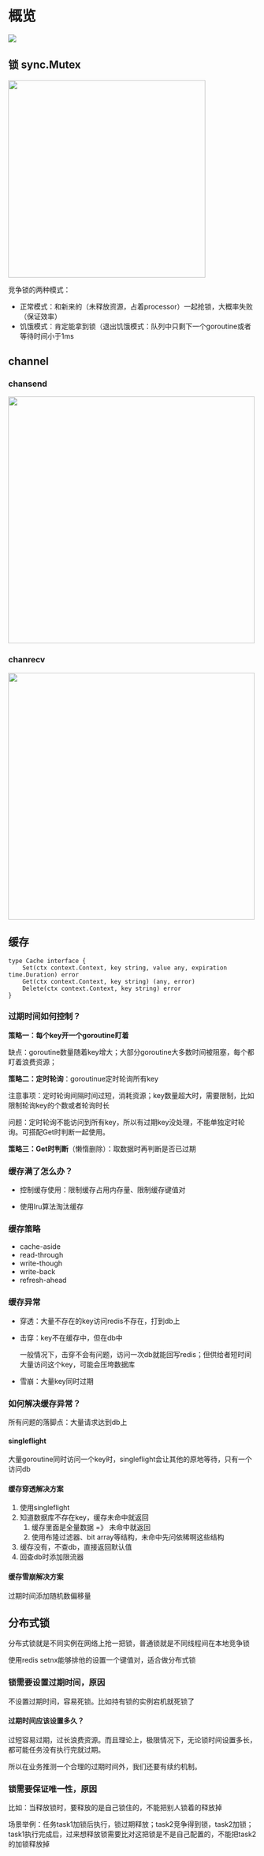 # 概览

<img src="https://github.com/skylar2826/go-cache/blob/main/readme.assets/image-20250307164203619.png" />

## 锁 sync.Mutex

<img src="https://github.com/skylar2826/go-cache/blob/main/readme.assets/mutex.png"  width="400px" />

竞争锁的两种模式：

- 正常模式：和新来的（未释放资源，占着processor）一起抢锁，大概率失败（保证效率）
- 饥饿模式：肯定能拿到锁（退出饥饿模式：队列中只剩下一个goroutine或者等待时间小于1ms

## channel

### chansend

<img src="https://github.com/skylar2826/go-cache/blob/main/readme.assets/chansend.png"  width="500px" />

### chanrecv

<img src="https://github.com/skylar2826/go-cache/blob/main/readme.assets/chanrecv.png"  width="500px" />

## 缓存

```
type Cache interface {
	Set(ctx context.Context, key string, value any, expiration time.Duration) error
	Get(ctx context.Context, key string) (any, error)
	Delete(ctx context.Context, key string) error
}
```

### 过期时间如何控制？

**策略一：每个key开一个goroutine盯着**

缺点：goroutine数量随着key增大；大部分goroutine大多数时间被阻塞，每个都盯着浪费资源；

**策略二：定时轮询**：goroutinue定时轮询所有key

注意事项：定时轮询间隔时间过短，消耗资源；key数量超大时，需要限制，比如限制轮询key的个数或者轮询时长

问题：定时轮询不能访问到所有key，所以有过期key没处理，不能单独定时轮询。可搭配Get时判断一起使用。

**策略三：Get时判断**（懒惰删除）：取数据时再判断是否已过期

### 缓存满了怎么办？

- 控制缓存使用：限制缓存占用内存量、限制缓存键值对

- 使用lru算法淘汰缓存

### 缓存策略

- cache-aside
- read-through
- write-though
- write-back
- refresh-ahead

### 缓存异常

- 穿透：大量不存在的key访问redis不存在，打到db上

- 击穿：key不在缓存中，但在db中

  一般情况下，击穿不会有问题，访问一次db就能回写redis；但供给者短时间大量访问这个key，可能会压垮数据库

- 雪崩：大量key同时过期

### 如何解决缓存异常？

所有问题的落脚点：大量请求达到db上

#### singleflight

大量goroutine同时访问一个key时，singleflight会让其他的原地等待，只有一个访问db

#### 缓存穿透解决方案

1. 使用singleflight
2. 知道数据库不存在key，缓存未命中就返回
   1. 缓存里面是全量数据 =》 未命中就返回
   2. 使用布隆过滤器、bit array等结构，未命中先问依稀啊这些结构
3. 缓存没有，不查db，直接返回默认值
4. 回查db时添加限流器

#### 缓存雪崩解决方案

过期时间添加随机数偏移量

## 分布式锁

分布式锁就是不同实例在网络上抢一把锁，普通锁就是不同线程间在本地竞争锁

使用redis setnx能够排他的设置一个键值对，适合做分布式锁

### 锁需要设置过期时间，原因

不设置过期时间，容易死锁。比如持有锁的实例宕机就死锁了

#### 过期时间应该设置多久？

过短容易过期，过长浪费资源。而且理论上，极限情况下，无论锁时间设置多长，都可能任务没有执行完就过期。

所以在业务推测一个合理的过期时间外，我们还要有续约机制。

### 锁需要保证唯一性，原因

比如：当释放锁时，要释放的是自己锁住的，不能把别人锁着的释放掉

场景举例：任务task1加锁后执行，锁过期释放；task2竞争得到锁，task2加锁；task1执行完成后，过来想释放锁需要比对这把锁是不是自己配置的，不能把task2的加锁释放掉



